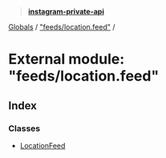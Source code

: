> **[instagram-private-api](../README.md)**

[Globals](../globals.md) / ["feeds/location.feed"](_feeds_location_feed_.md) /

# External module: "feeds/location.feed"

## Index

### Classes

* [LocationFeed](../classes/_feeds_location_feed_.locationfeed.md)